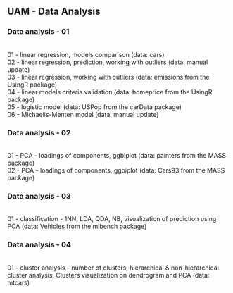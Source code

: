 ## UAM - Data Analysis
### Data analysis - 01 </b>
<br>01 - linear regression, models comparison (data: cars)
<br>02 - linear regression, prediction, working with outliers (data: manual update)
<br>03 - linear regression, working with outliers (data: emissions from the UsingR package)
<br>04 - linear models criteria validation (data: homeprice from the UsingR package)
<br>05 - logistic model (data: USPop from the carData package)
<br>06 - Michaelis-Menten model (data: manual update)
<br>
### Data analysis - 02 </b>
<br>01 - PCA - loadings of components, ggbiplot (data: painters from the MASS package)
<br>02 - PCA - loadings of components, ggbiplot (data: Cars93 from the MASS package)
### Data analysis - 03 </b>
<br>01 - classification - 1NN, LDA, QDA, NB, visualization of prediction using  PCA (data: Vehicles from the mlbench package)
### Data analysis - 04 </b>
<br>01 - cluster analysis - number of clusters, hierarchical & non-hierarchical cluster analysis. Clusters visualization on dendrogram and PCA (data: mtcars)

